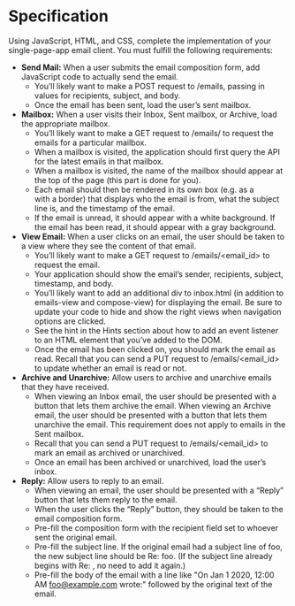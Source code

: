 # Specification

Using JavaScript, HTML, and CSS, complete the implementation of your single-page-app email client. You must fulfill the following requirements:

 - **Send Mail:** When a user submits the email composition form, add JavaScript code to actually send the email.
	- You’ll likely want to make a POST request to /emails, passing in values for recipients, subject, and body.
	- Once the email has been sent, load the user’s sent mailbox.
 - **Mailbox:** When a user visits their Inbox, Sent mailbox, or Archive, load the appropriate mailbox.
	- You’ll likely want to make a GET request to /emails/<mailbox> to request the emails for a particular mailbox.
	- When a mailbox is visited, the application should first query the API for the latest emails in that mailbox.
	- When a mailbox is visited, the name of the mailbox should appear at the top of the page (this part is done for you).
	- Each email should then be rendered in its own box (e.g. as a <div> with a border) that displays who the email is from, what the subject line is, and the timestamp of the email.
	- If the email is unread, it should appear with a white background. If the email has been read, it should appear with a gray background.
 - **View Email:** When a user clicks on an email, the user should be taken to a view where they see the content of that email.
	- You’ll likely want to make a GET request to /emails/<email_id> to request the email.
	- Your application should show the email’s sender, recipients, subject, timestamp, and body.
	- You’ll likely want to add an additional div to inbox.html (in addition to emails-view and compose-view) for displaying the email. Be sure to update your code to hide and show the right views when navigation options are clicked.
	- See the hint in the Hints section about how to add an event listener to an HTML element that you’ve added to the DOM.
	- Once the email has been clicked on, you should mark the email as read. Recall that you can send a PUT request to /emails/<email_id> to update whether an email is read or not.
 - **Archive and Unarchive:** Allow users to archive and unarchive emails that they have received.
	- When viewing an Inbox email, the user should be presented with a button that lets them archive the email. When viewing an Archive email, the user should be presented with a button that lets them unarchive the email. This requirement does not apply to emails in the Sent mailbox.
	- Recall that you can send a PUT request to /emails/<email_id> to mark an email as archived or unarchived.
	- Once an email has been archived or unarchived, load the user’s inbox.
 - **Reply:** Allow users to reply to an email.
	- When viewing an email, the user should be presented with a “Reply” button that lets them reply to the email.
	- When the user clicks the “Reply” button, they should be taken to the email composition form.
	- Pre-fill the composition form with the recipient field set to whoever sent the original email.
	- Pre-fill the subject line. If the original email had a subject line of foo, the new subject line should be Re: foo. (If the subject line already begins with Re: , no need to add it again.)
	- Pre-fill the body of the email with a line like "On Jan 1 2020, 12:00 AM foo@example.com wrote:" followed by the original text of the email.